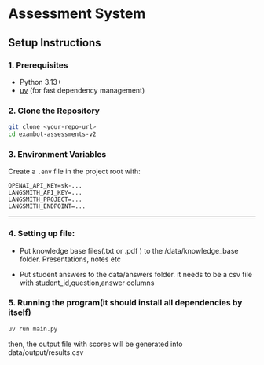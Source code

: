 # Assessment System

## Setup Instructions

### 1. Prerequisites
- Python 3.13+
- [uv](https://github.com/astral-sh/uv) (for fast dependency management)

### 2. Clone the Repository
```sh
git clone <your-repo-url>
cd exambot-assessments-v2
```
### 3. Environment Variables
Create a `.env` file in the project root with:
```
OPENAI_API_KEY=sk-...
LANGSMITH_API_KEY=...
LANGSMITH_PROJECT=...
LANGSMITH_ENDPOINT=...
```

---

### 4. Setting up file:

- Put knowledge base files(.txt or .pdf ) to the /data/knowledge_base folder. Presentations, notes etc

- Put student answers to the data/answers folder. it needs to be a csv file with student_id,question,answer columns

### 5. Running the program(it should install all dependencies by itself)

```python
uv run main.py
```

then, the output file with scores will be generated into data/output/results.csv
